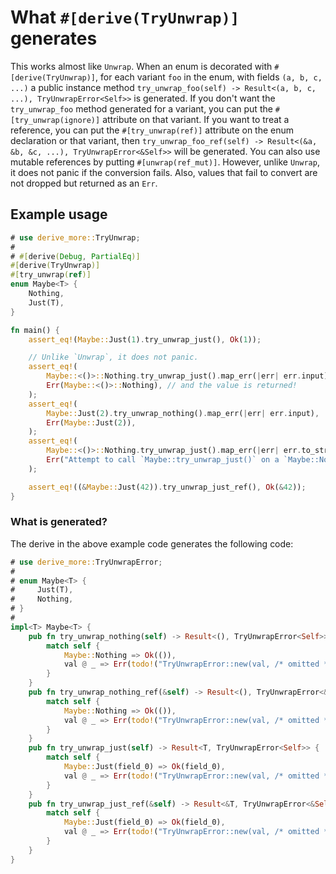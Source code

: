 # What `#[derive(TryUnwrap)]` generates

This works almost like `Unwrap`.
When an enum is decorated with `#[derive(TryUnwrap)]`, for each variant `foo` in the enum, with fields `(a, b, c, ...)` a public instance method `try_unwrap_foo(self) -> Result<(a, b, c, ...), TryUnwrapError<Self>>` is generated.
If you don't want the `try_unwrap_foo` method generated for a variant, you can put the `#[try_unwrap(ignore)]` attribute on that variant.
If you want to treat a reference, you can put the `#[try_unwrap(ref)]` attribute on the enum declaration or that variant, then `try_unwrap_foo_ref(self) -> Result<(&a, &b, &c, ...), TryUnwrapError<&Self>>` will be generated. You can also use mutable references by putting `#[unwrap(ref_mut)]`.
However, unlike `Unwrap`, it does not panic if the conversion fails. Also, values that fail to convert are not dropped but returned as an `Err`.

## Example usage

```rust
# use derive_more::TryUnwrap;
# 
# #[derive(Debug, PartialEq)]
#[derive(TryUnwrap)]
#[try_unwrap(ref)]
enum Maybe<T> {
    Nothing,
    Just(T),
}

fn main() {
    assert_eq!(Maybe::Just(1).try_unwrap_just(), Ok(1));

    // Unlike `Unwrap`, it does not panic.
    assert_eq!(
        Maybe::<()>::Nothing.try_unwrap_just().map_err(|err| err.input),
        Err(Maybe::<()>::Nothing), // and the value is returned!
    );
    assert_eq!(
        Maybe::Just(2).try_unwrap_nothing().map_err(|err| err.input),
        Err(Maybe::Just(2)),
    );
    assert_eq!(
        Maybe::<()>::Nothing.try_unwrap_just().map_err(|err| err.to_string()),
        Err("Attempt to call `Maybe::try_unwrap_just()` on a `Maybe::Nothing` value".into()),
    );

    assert_eq!((&Maybe::Just(42)).try_unwrap_just_ref(), Ok(&42));
}
```

### What is generated?

The derive in the above example code generates the following code:
```rust
# use derive_more::TryUnwrapError;
#
# enum Maybe<T> {
#     Just(T),
#     Nothing,
# }
#
impl<T> Maybe<T> {
    pub fn try_unwrap_nothing(self) -> Result<(), TryUnwrapError<Self>> {
        match self {
            Maybe::Nothing => Ok(()),
            val @ _ => Err(todo!("TryUnwrapError::new(val, /* omitted */)")),
        }
    }
    pub fn try_unwrap_nothing_ref(&self) -> Result<(), TryUnwrapError<&Self>> {
        match self {
            Maybe::Nothing => Ok(()),
            val @ _ => Err(todo!("TryUnwrapError::new(val, /* omitted */)")),
        }
    }
    pub fn try_unwrap_just(self) -> Result<T, TryUnwrapError<Self>> {
        match self {
            Maybe::Just(field_0) => Ok(field_0),
            val @ _ => Err(todo!("TryUnwrapError::new(val, /* omitted */)")),
        }
    }
    pub fn try_unwrap_just_ref(&self) -> Result<&T, TryUnwrapError<&Self>> {
        match self {
            Maybe::Just(field_0) => Ok(field_0),
            val @ _ => Err(todo!("TryUnwrapError::new(val, /* omitted */)")),
        }
    }
}
```
